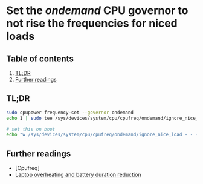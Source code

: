# Set the _ondemand_ CPU governor to not rise the frequencies for niced loads

## Table of contents <!-- omit in toc -->

1. [TL;DR](#tldr)
1. [Further readings](#further-readings)

## TL;DR

```sh
sudo cpupower frequency-set --governor ondemand
echo 1 | sudo tee /sys/devices/system/cpu/cpufreq/ondemand/ignore_nice_load

# set this on boot
echo "w /sys/devices/system/cpu/cpufreq/ondemand/ignore_nice_load - - - - 1" | sudo tee /etc/tmpfiles.d/ondemand-ignore-nice.conf
```

## Further readings

- [Cpufreq]
- [Laptop overheating and battery duration reduction]

<!--
  References
  -->

<!-- Knowledge base -->
[cpupower]: cpupower.md

<!-- Others -->
[laptop overheating and battery duration reduction]: https://wiki.archlinux.org/?title=BOINC#Laptop_overheating_and_battery_duration_reduction
